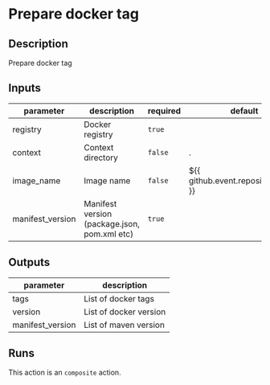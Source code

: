 # Prepare docker tag
<!-- action-docs-description -->
## Description

Prepare docker tag


<!-- action-docs-description -->

<!-- action-docs-inputs -->
## Inputs

| parameter | description | required | default |
| - | - | - | - |
| registry | Docker registry | `true` |  |
| context | Context directory | `false` | . |
| image_name | Image name | `false` | ${{ github.event.repository.name }} |
| manifest_version | Manifest version (package.json, pom.xml etc) | `true` |  |



<!-- action-docs-inputs -->

<!-- action-docs-outputs -->
## Outputs

| parameter | description |
| - | - |
| tags | List of docker tags |
| version | List of docker version |
| manifest_version | List of maven version |



<!-- action-docs-outputs -->

<!-- action-docs-runs -->
## Runs

This action is an `composite` action.


<!-- action-docs-runs -->

